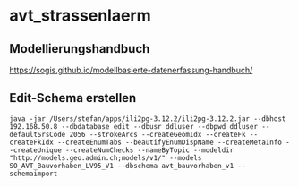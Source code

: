 # avt_strassenlaerm

## Modellierungshandbuch

https://sogis.github.io/modellbasierte-datenerfassung-handbuch/

## Edit-Schema erstellen

```
java -jar /Users/stefan/apps/ili2pg-3.12.2/ili2pg-3.12.2.jar --dbhost 192.168.50.8 --dbdatabase edit --dbusr ddluser --dbpwd ddluser --defaultSrsCode 2056 --strokeArcs --createGeomIdx --createFk --createFkIdx --createEnumTabs --beautifyEnumDispName --createMetaInfo --createUnique --createNumChecks --nameByTopic --modeldir "http://models.geo.admin.ch;models/v1/" --models SO_AVT_Bauvorhaben_LV95_V1 --dbschema avt_bauvorhaben_v1 --schemaimport
```

